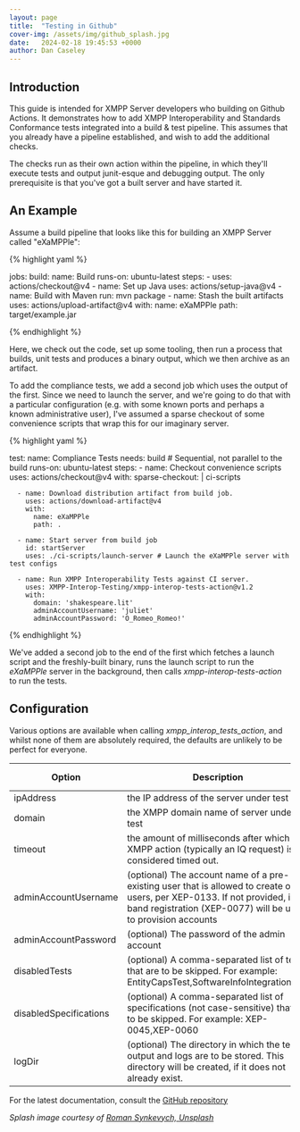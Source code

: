 ```yaml
---
layout: page
title:  "Testing in Github"
cover-img: /assets/img/github_splash.jpg
date:   2024-02-18 19:45:53 +0000
author: Dan Caseley
---
```


## Introduction

This guide is intended for XMPP Server developers who building on Github Actions. It demonstrates how to add XMPP Interoperability and Standards Conformance tests integrated into a build & test pipeline. This assumes that you already have a pipeline established, and wish to add the additional checks.

The checks run as their own action within the pipeline, in which they'll execute tests and output junit-esque and debugging output. The only prerequisite is that you've got a built server and have started it.

## An Example

Assume a build pipeline that looks like this for building an XMPP Server called "eXaMPPle":

{% highlight yaml %}

jobs:
  build:
    name: Build
    runs-on: ubuntu-latest
    steps:
      - uses: actions/checkout@v4
      - name: Set up Java
        uses: actions/setup-java@v4
      - name: Build with Maven
        run: mvn package
      - name: Stash the built artifacts
        uses: actions/upload-artifact@v4
        with:
          name: eXaMPPle
          path: target/example.jar

{% endhighlight %}


Here, we check out the code, set up some tooling, then run a process that builds, unit tests and produces a binary output, which we then archive as an artifact.

To add the compliance tests, we add a second job which uses the output of the first. Since we need to launch the server, and we're going to do that with a particular configuration (e.g. with some known ports and perhaps a known administrative user), I've assumed a sparse checkout of some convenience scripts that wrap this for our imaginary server.

{% highlight yaml %}

  test:
    name: Compliance Tests
    needs: build # Sequential, not parallel to the build
    runs-on: ubuntu-latest
    steps:
      - name: Checkout convenience scripts
        uses: actions/checkout@v4
        with:
          sparse-checkout: |
            ci-scripts

      - name: Download distribution artifact from build job.
        uses: actions/download-artifact@v4
        with:
          name: eXaMPPle
          path: .

      - name: Start server from build job
        id: startServer
        uses: ./ci-scripts/launch-server # Launch the eXaMPPle server with test configs

      - name: Run XMPP Interoperability Tests against CI server.
        uses: XMPP-Interop-Testing/xmpp-interop-tests-action@v1.2
        with:
          domain: 'shakespeare.lit'
          adminAccountUsername: 'juliet'
          adminAccountPassword: 'O_Romeo_Romeo!'

{% endhighlight %}

We've added a second job to the end of the first which fetches a launch script and the freshly-built binary, runs the launch script to run the _eXaMPPle_ server in the background, then calls _xmpp-interop-tests-action_ to run the tests.

## Configuration

Various options are available when calling _xmpp_interop_tests_action_, and whilst none of them are absolutely required, the defaults are unlikely to be perfect for everyone.

| Option                 | Description                                                                                                                                                                                 | Default value      |
| ---------------------- | ------------------------------------------------------------------------------------------------------------------------------------------------------------------------------------------- | ------------------ |
| ipAddress              | the IP address of the server under test                                                                                                                                                     | 127.0.0.1          |
| domain                 | the XMPP domain name of server under test                                                                                                                                                   | example.org        |
| timeout                | the amount of milliseconds after which an XMPP action (typically an IQ request) is considered timed out.                                                                                    | 60000 (one minute) |
| adminAccountUsername   | (optional) The account name of a pre-existing user that is allowed to create other users, per XEP-0133. If not provided, in-band registration (XEP-0077) will be used to provision accounts | -                  |
| adminAccountPassword   | (optional) The password of the admin account                                                                                                                                                | -                  |
| disabledTests          | (optional) A comma-separated list of tests that are to be skipped. For example: EntityCapsTest,SoftwareInfoIntegrationTest                                                                  | -                  |
| disabledSpecifications | (optional) A comma-separated list of specifications (not case-sensitive) that are to be skipped. For example: XEP-0045,XEP-0060                                                             | -                  |
| logDir                 | (optional) The directory in which the test output and logs are to be stored. This directory will be created, if it does not already exist.                                                  | ./output           |


For the latest documentation, consult the [GitHub repository](https://github.com/XMPP-Interop-Testing/xmpp-interop-tests-action)

_Splash image courtesy of [Roman Synkevych, Unsplash](https://unsplash.com/photos/black-and-white-penguin-toy-wX2L8L-fGeA?utm_content=creditCopyText&utm_medium=referral&utm_source=unsplash)_
